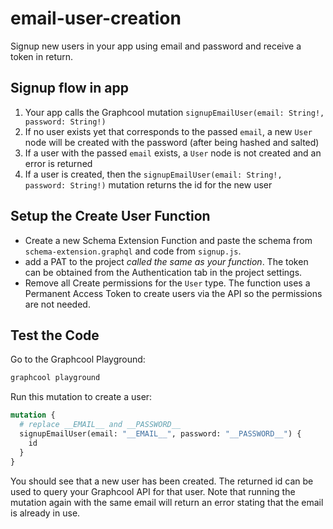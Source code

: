 # email-user-creation

Signup new users in your app using email and password and receive a token in return.

## Signup flow in app

1. Your app calls the Graphcool mutation `signupEmailUser(email: String!, password: String!)`
2. If no user exists yet that corresponds to the passed `email`, a new `User` node will be created with the password (after being hashed and salted)
3. If a user with the passed `email` exists, a `User` node is not created and an error is returned
4. If a user is created, then the `signupEmailUser(email: String!, password: String!)` mutation returns the id for the new user

## Setup the Create User Function

* Create a new Schema Extension Function and paste the schema from `schema-extension.graphql` and code from `signup.js`.
* add a PAT to the project *called the same as your function*. The token can be obtained from the Authentication tab in the project settings.
* Remove all Create permissions for the `User` type. The function uses a Permanent Access Token to create users via the API so the permissions are not needed.

## Test the Code

Go to the Graphcool Playground:

```sh
graphcool playground
```

Run this mutation to create a user:

```graphql
mutation {
  # replace __EMAIL__ and __PASSWORD__
  signupEmailUser(email: "__EMAIL__", password: "__PASSWORD__") {
    id
  }
}
```

You should see that a new user has been created. The returned id can be used to query your Graphcool API for that user. Note that running the mutation again with the same email will return an error stating that the email is already in use.
